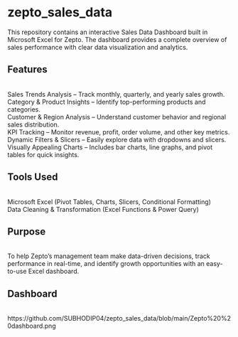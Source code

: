 # zepto_sales_data
This repository contains an interactive Sales Data Dashboard built in Microsoft Excel for Zepto. The dashboard provides a complete overview of sales performance with clear data visualization and analytics.
## Features
<br>
Sales Trends Analysis – Track monthly, quarterly, and yearly sales growth.
<br>
Category & Product Insights – Identify top-performing products and categories.
<br>
Customer & Region Analysis – Understand customer behavior and regional sales distribution.
<br>
KPI Tracking – Monitor revenue, profit, order volume, and other key metrics.
<br>
Dynamic Filters & Slicers – Easily explore data with dropdowns and slicers.
<br>
Visually Appealing Charts – Includes bar charts, line graphs, and pivot tables for quick insights.

## Tools Used
<br>
Microsoft Excel (Pivot Tables, Charts, Slicers, Conditional Formatting)
<br>
Data Cleaning & Transformation (Excel Functions & Power Query)

## Purpose
<br>
To help Zepto’s management team make data-driven decisions, track performance in real-time, and identify growth opportunities with an easy-to-use Excel dashboard.

## Dashboard
<br>
https://github.com/SUBHODIP04/zepto_sales_data/blob/main/Zepto%20%20dashboard.png
